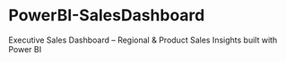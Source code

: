 # PowerBI-SalesDashboard
Executive Sales Dashboard – Regional &amp; Product Sales Insights built with Power BI
